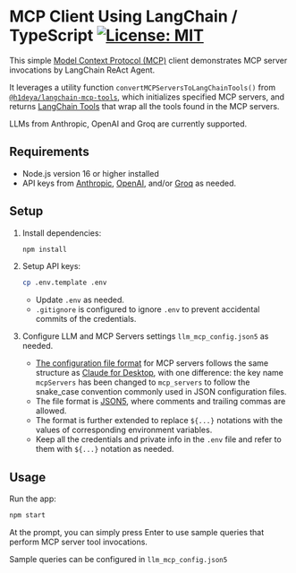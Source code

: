# MCP Client Using LangChain / TypeScript [![License: MIT](https://img.shields.io/badge/License-MIT-blue.svg)](https://github.com/hideya/mcp-langchain-client-ts/blob/main/LICENSE)

This simple [Model Context Protocol (MCP)](https://modelcontextprotocol.io/)
client demonstrates MCP server invocations by LangChain ReAct Agent.

It leverages a utility function `convertMCPServersToLangChainTools()` from
[`@h1deya/langchain-mcp-tools`](https://www.npmjs.com/package/@h1deya/langchain-mcp-tools),
which initializes specified MCP servers,
and returns [LangChain Tools](https://js.langchain.com/docs/how_to/tool_calling/)
that wrap all the tools found in the MCP servers.

LLMs from Anthropic, OpenAI and Groq are currently supported.

## Requirements

- Node.js version 16 or higher installed
- API keys from [Anthropic](https://console.anthropic.com/settings/keys),
  [OpenAI](https://platform.openai.com/api-keys), and/or
  [Groq](https://console.groq.com/keys)
  as needed.

## Setup
1. Install dependencies:
    ```bash
    npm install
    ```

2. Setup API keys:
    ```bash
    cp .env.template .env
    ```
    - Update `.env` as needed.
    - `.gitignore` is configured to ignore `.env`
      to prevent accidental commits of the credentials.

3. Configure LLM and MCP Servers settings `llm_mcp_config.json5` as needed.

    - [The configuration file format](https://github.com/hideya/mcp-client-langchain-ts/blob/main/llm_mcp_config.json5)
      for MCP servers follows the same structure as
      [Claude for Desktop](https://modelcontextprotocol.io/quickstart/user),
      with one difference: the key name `mcpServers` has been changed
      to `mcp_servers` to follow the snake_case convention
      commonly used in JSON configuration files.
    - The file format is [JSON5](https://json5.org/),
      where comments and trailing commas are allowed.
    - The format is further extended to replace `${...}` notations
      with the values of corresponding environment variables.
    - Keep all the credentials and private info in the `.env` file
      and refer to them with `${...}` notation as needed.


## Usage

Run the app:
```bash
npm start
```

At the prompt, you can simply press Enter to use sample queries that perform MCP server tool invocations.

Sample queries can be configured in  `llm_mcp_config.json5`

